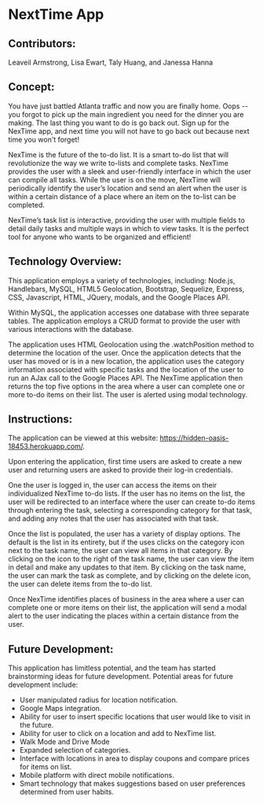 # NextTime App 

## Contributors:
Leaveil Armstrong, Lisa Ewart, Taly Huang, and Janessa Hanna

## Concept:

You have just battled Atlanta traffic and now you are finally home.  Oops -- you forgot to pick up the main ingredient you need for the dinner you are making.  The last thing you want to do is go back out.  Sign up for the NexTime app, and next time you will not have to go back out because next time you won't forget!  

NexTime is the future of the to-do list.  It is a smart to-do list that will revolutionize the way we write to-lists and complete tasks. NexTime provides the user with a sleek and user-friendly interface in which the user can compile all tasks.  While the user is on the move, NexTime will periodically identify the user’s location and send an alert when the user is within a certain distance of a place where an item on the to-list can be completed.  

NexTime’s task list is interactive, providing the user with multiple fields to detail daily tasks and multiple ways in which to view tasks. It is the perfect tool for anyone who wants to be organized and efficient!  

## Technology Overview:
This application employs a variety of technologies, including:  Node.js, Handlebars, MySQL, HTML5 Geolocation, Bootstrap, Sequelize, Express, CSS, Javascript, HTML, JQuery, modals, and the Google Places API.

Within MySQL, the application accesses one database with three separate tables.  The application employs a CRUD format to provide the user with various interactions with the database.  

The application uses HTML Geolocation using the .watchPosition method to determine the location of the user.  Once the application detects that the user has moved or is in a new location, the application uses the category information associated with specific tasks and the location of the user to run an AJax call to the Google Places API.  The NexTime application then returns the top five options in the area where a user can complete one or more to-do items on their list. The user is alerted using modal technology.  

## Instructions:  

The application can be viewed at this website:  https://hidden-oasis-18453.herokuapp.com/.

Upon entering the application, first time users are asked to create a new user and returning users are asked to provide their log-in credentials.  

One the user is logged in, the user can access the items on their individualized NexTime to-do lists.  If the user has no items on the list, the user will be redirected to an interface where the user can create to-do items through entering the task, selecting a corresponding category for that task, and adding any notes that the user has associated with that task.  

Once the list is populated, the user has a variety of display options.  The default is the list in its entirety, but if the uses clicks on the category icon next to the task name, the user can view all items in that category.  By clicking on the icon to the right of the task name, the user can view the item in detail and make any updates to that item.  By clicking on the task name, the user can mark the task as complete, and by clicking on the delete icon, the user can delete items from the to-do list.  

Once NexTime identifies places of business in the area where a user can complete one or more items on their list, the application will send a modal alert to the user indicating the places within a certain distance from the user.  

## Future Development:  

This application has limitless potential, and the team has started brainstorming ideas for future development.  Potential areas for future development include:

* User manipulated radius for location notification.
* Google Maps integration.
* Ability for user to insert specific locations that user would like to visit in the future.
* Ability for user to click on a location and add to NexTime list.
* Walk Mode and Drive Mode 
* Expanded selection of categories.
* Interface with locations in area to display coupons and compare prices for items on list.
* Mobile platform with direct mobile notifications.
* Smart technology that makes suggestions based on user preferences determined from user habits. 



